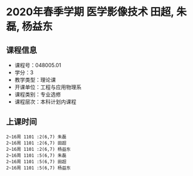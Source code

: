 # 2020年春季学期 医学影像技术 田超, 朱磊, 杨益东






## 课程信息

- 课程号：048005.01
- 学分：3
- 教学类型：理论课
- 开课单位：工程与应用物理系
- 课程类别：专业选修
- 课程层次：本科计划内课程

## 上课时间

```
2~16周 1101 :2(6,7) 朱磊
2~16周 1101 :2(6,7) 田超
2~16周 1101 :2(6,7) 杨益东
2~16周 1101 :5(6,7) 朱磊
2~16周 1101 :5(6,7) 田超
2~16周 1101 :5(6,7) 杨益东
```

